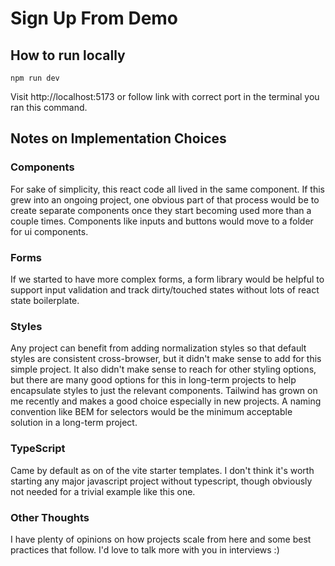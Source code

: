 # Sign Up From Demo

## How to run locally

```
npm run dev
```

Visit http://localhost:5173 or follow link with correct port in the terminal you ran this command.

## Notes on Implementation Choices

### Components

For sake of simplicity, this react code all lived in the same component. If this grew into an ongoing project, one obvious part of that process would be to create separate components once they start becoming used more than a couple times. Components like inputs and buttons would move to a folder for ui components.

### Forms

If we started to have more complex forms, a form library would be helpful to support input validation and track dirty/touched states without lots of react state boilerplate.

### Styles

Any project can benefit from adding normalization styles so that default styles are consistent cross-browser, but it didn't make sense to add for this simple project.
It also didn't make sense to reach for other styling options, but there are many good options for this in long-term projects to help encapsulate styles to just the relevant components. Tailwind has grown on me recently and makes a good choice especially in new projects. A naming convention like BEM for selectors would be the minimum acceptable solution in a long-term project.

### TypeScript

Came by default as on of the vite starter templates. I don't think it's worth starting any major javascript project without typescript, though obviously not needed for a trivial example like this one.

### Other Thoughts

I have plenty of opinions on how projects scale from here and some best practices that follow. I'd love to talk more with you in interviews :)
